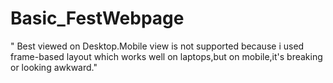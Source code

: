 # Basic_FestWebpage
" Best viewed on Desktop.Mobile view is not supported because i used frame-based layout which works well on laptops,but on mobile,it's breaking or looking awkward."
